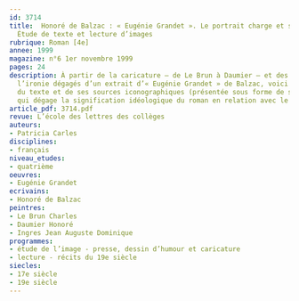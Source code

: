 ```yaml
---
id: 3714
title:  Honoré de Balzac : « Eugénie Grandet ». Le portrait charge et ses procédés.
  Étude de texte et lecture d’images
rubrique: Roman [4e]
annee: 1999
magazine: n°6 1er novembre 1999
pages: 24
description: À partir de la caricature – de Le Brun à Daumier – et des procédés de
  l’ironie dégagés d’un extrait d’« Eugénie Grandet » de Balzac, voici une étude croisée
  du texte et de ses sources iconographiques (présentée sous forme de séquences vidéo),
  qui dégage la signification idéologique du roman en relation avec le programme d’histoire.
article_pdf: 3714.pdf
revue: L’école des lettres des collèges
auteurs:
- Patricia Carles
disciplines:
- français
niveau_etudes:
- quatrième
oeuvres:
- Eugénie Grandet
ecrivains:
- Honoré de Balzac
peintres:
- Le Brun Charles
- Daumier Honoré
- Ingres Jean Auguste Dominique
programmes:
- étude de l’image - presse, dessin d’humour et caricature
- lecture - récits du 19e siècle
siecles:
- 17e siècle
- 19e siècle
---
```


